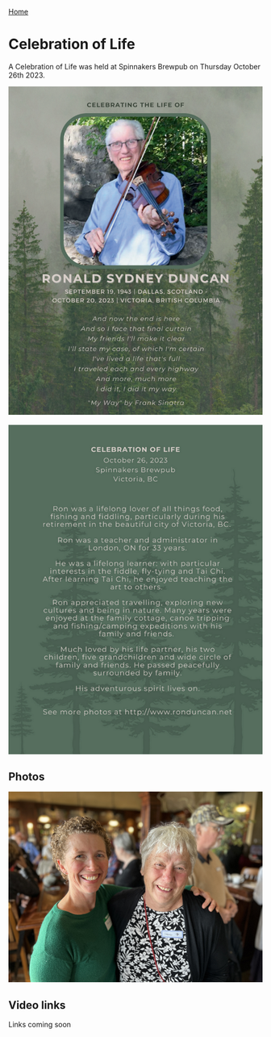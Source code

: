[Home](./README.md)

# Celebration of Life

A Celebration of Life was held at Spinnakers Brewpub on Thursday October 26th 2023. 
<br> 

<img src="./assets/ron_celebration_of_life_card_side1.png" alt=""/><br><br> 
<img src="./assets/ron_celebration_of_life_card_side2.png" alt=""/>

## Photos

<img src="./assets/ron_celebration/ron_celebration001.png" alt=""/><br>

## Video links

Links coming soon
